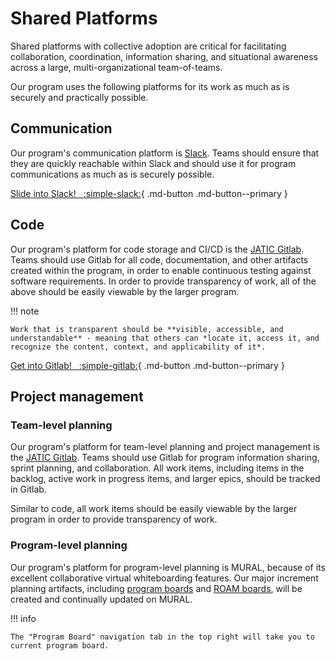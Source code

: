# Shared Platforms

Shared platforms with collective adoption are critical for facilitating collaboration, coordination, information sharing, and situational awareness across a large, multi-organizational team-of-teams. 

Our program uses the following platforms for its work as much as is securely and practically possible.

## Communication

Our program's communication platform is [Slack](https://cdaote.slack.com). Teams should ensure that they are quickly reachable within Slack and should use it for program communications as much as is securely possible. 

[Slide into Slack! &nbsp; :simple-slack:](https://cdaote.slack.com){ .md-button .md-button--primary }

## Code

Our program's platform for code storage and CI/CD is the [JATIC Gitlab](https://gitlab.jatic.net). Teams should use Gitlab for all code, documentation, and other artifacts created within the program, in order to enable continuous testing against software requirements. In order to provide transparency of work, all of the above should be easily viewable by the larger program. 

!!! note

    Work that is transparent should be **visible, accessible, and understandable** - meaning that others can *locate it, access it, and recognize the content, context, and applicability of it*. 

[Get into Gitlab! &nbsp; :simple-gitlab:](https://gitlab.jatic.net){ .md-button .md-button--primary }

## Project management

### Team-level planning

Our program's platform for team-level planning and project management is the [JATIC Gitlab](https://gitlab.jatic.net). Teams should use Gitlab for program information sharing, sprint planning, and collaboration. All work items, including items in the backlog, active work in progress items, and larger epics, should be tracked in Gitlab.

Similar to code, all work items should be easily viewable by the larger program in order to provide transparency of work. 

### Program-level planning

Our program's platform for program-level planning is MURAL, because of its excellent collaborative virtual whiteboarding features. Our major increment planning artifacts, including [program boards](https://miro.com/templates/safe-program-board/) and [ROAM boards](https://miro.com/templates/safe-roam-board/), will be created and continually updated on MURAL.

!!! info

    The "Program Board" navigation tab in the top right will take you to current program board.
